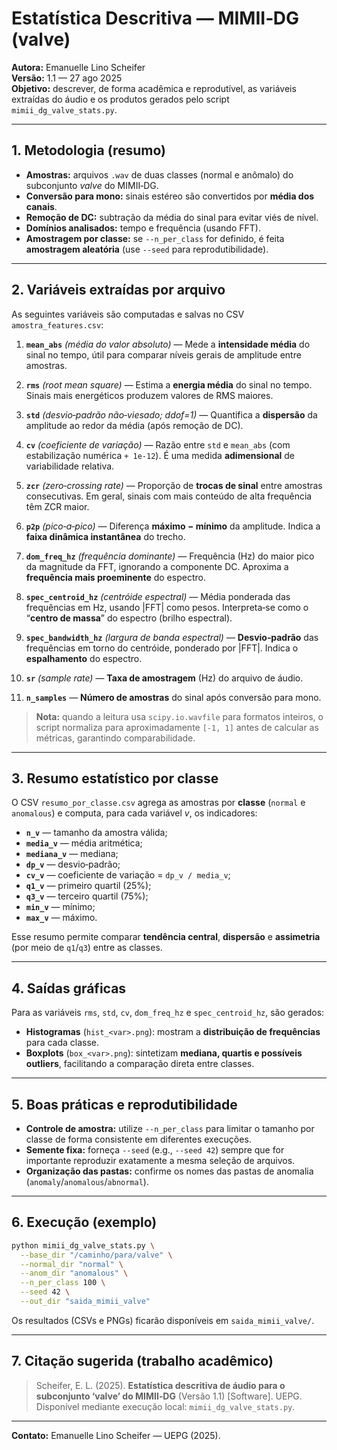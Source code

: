 # Estatística Descritiva — MIMII‑DG (valve)

**Autora:** Emanuelle Lino Scheifer  
**Versão:** 1.1 — 27 ago 2025  
**Objetivo:** descrever, de forma acadêmica e reprodutível, as variáveis extraídas do áudio e os produtos gerados pelo script `mimii_dg_valve_stats.py`.

---

## 1. Metodologia (resumo)

- **Amostras:** arquivos `.wav` de duas classes (normal e anômalo) do subconjunto *valve* do MIMII‑DG.  
- **Conversão para mono:** sinais estéreo são convertidos por **média dos canais**.  
- **Remoção de DC:** subtração da média do sinal para evitar viés de nível.  
- **Domínios analisados:** tempo e frequência (usando FFT).  
- **Amostragem por classe:** se `--n_per_class` for definido, é feita **amostragem aleatória** (use `--seed` para reprodutibilidade).

---

## 2. Variáveis extraídas por arquivo

As seguintes variáveis são computadas e salvas no CSV `amostra_features.csv`:

1. **`mean_abs`** *(média do valor absoluto)* — Mede a **intensidade média** do sinal no tempo, útil para comparar níveis gerais de amplitude entre amostras.

2. **`rms`** *(root mean square)* — Estima a **energia média** do sinal no tempo. Sinais mais energéticos produzem valores de RMS maiores.

3. **`std`** *(desvio‑padrão não‑viesado; ddof=1)* — Quantifica a **dispersão** da amplitude ao redor da média (após remoção de DC).

4. **`cv`** *(coeficiente de variação)* — Razão entre `std` e `mean_abs` (com estabilização numérica `+ 1e-12`). É uma medida **adimensional** de variabilidade relativa.

5. **`zcr`** *(zero‑crossing rate)* — Proporção de **trocas de sinal** entre amostras consecutivas. Em geral, sinais com mais conteúdo de alta frequência têm ZCR maior.

6. **`p2p`** *(pico‑a‑pico)* — Diferença **máximo − mínimo** da amplitude. Indica a **faixa dinâmica instantânea** do trecho.

7. **`dom_freq_hz`** *(frequência dominante)* — Frequência (Hz) do maior pico da magnitude da FFT, ignorando a componente DC. Aproxima a **frequência mais proeminente** do espectro.

8. **`spec_centroid_hz`** *(centróide espectral)* — Média ponderada das frequências em Hz, usando |FFT| como pesos. Interpreta‑se como o “**centro de massa**” do espectro (brilho espectral).

9. **`spec_bandwidth_hz`** *(largura de banda espectral)* — **Desvio‑padrão** das frequências em torno do centróide, ponderado por |FFT|. Indica o **espalhamento** do espectro.

10. **`sr`** *(sample rate)* — **Taxa de amostragem** (Hz) do arquivo de áudio.

11. **`n_samples`** — **Número de amostras** do sinal após conversão para mono.

> **Nota:** quando a leitura usa `scipy.io.wavfile` para formatos inteiros, o script normaliza para aproximadamente `[-1, 1]` antes de calcular as métricas, garantindo comparabilidade.

---

## 3. Resumo estatístico por classe

O CSV `resumo_por_classe.csv` agrega as amostras por **classe** (`normal` e `anomalous`) e computa, para cada variável *v*, os indicadores:

- **`n_v`** — tamanho da amostra válida;
- **`media_v`** — média aritmética;
- **`mediana_v`** — mediana;
- **`dp_v`** — desvio‑padrão;
- **`cv_v`** — coeficiente de variação = `dp_v / media_v`;
- **`q1_v`** — primeiro quartil (25%);
- **`q3_v`** — terceiro quartil (75%);
- **`min_v`** — mínimo;
- **`max_v`** — máximo.

Esse resumo permite comparar **tendência central**, **dispersão** e **assimetria** (por meio de `q1`/`q3`) entre as classes.

---

## 4. Saídas gráficas

Para as variáveis `rms`, `std`, `cv`, `dom_freq_hz` e `spec_centroid_hz`, são gerados:
- **Histogramas** (`hist_<var>.png`): mostram a **distribuição de frequências** para cada classe.
- **Boxplots** (`box_<var>.png`): sintetizam **mediana, quartis e possíveis outliers**, facilitando a comparação direta entre classes.

---

## 5. Boas práticas e reprodutibilidade

- **Controle de amostra:** utilize `--n_per_class` para limitar o tamanho por classe de forma consistente em diferentes execuções.  
- **Semente fixa:** forneça `--seed` (e.g., `--seed 42`) sempre que for importante reproduzir exatamente a mesma seleção de arquivos.  
- **Organização das pastas:** confirme os nomes das pastas de anomalia (`anomaly`/`anomalous`/`abnormal`).

---

## 6. Execução (exemplo)

```bash
python mimii_dg_valve_stats.py \
  --base_dir "/caminho/para/valve" \
  --normal_dir "normal" \
  --anom_dir "anomalous" \
  --n_per_class 100 \
  --seed 42 \
  --out_dir "saida_mimii_valve"
```

Os resultados (CSVs e PNGs) ficarão disponíveis em `saida_mimii_valve/`.

---

## 7. Citação sugerida (trabalho acadêmico)

> Scheifer, E. L. (2025). **Estatística descritiva de áudio para o subconjunto ‘valve’ do MIMII‑DG** (Versão 1.1) [Software]. UEPG.  
> Disponível mediante execução local: `mimii_dg_valve_stats.py`.

---

**Contato:** Emanuelle Lino Scheifer — UEPG (2025).
